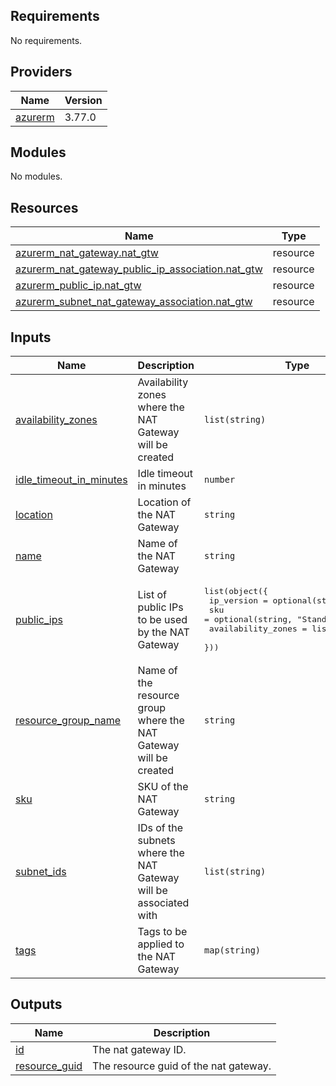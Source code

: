 <!-- BEGIN_TF_DOCS -->
## Requirements

No requirements.

## Providers

| Name | Version |
|------|---------|
| <a name="provider_azurerm"></a> [azurerm](#provider\_azurerm) | 3.77.0 |

## Modules

No modules.

## Resources

| Name | Type |
|------|------|
| [azurerm_nat_gateway.nat_gtw](https://registry.terraform.io/providers/hashicorp/azurerm/latest/docs/resources/nat_gateway) | resource |
| [azurerm_nat_gateway_public_ip_association.nat_gtw](https://registry.terraform.io/providers/hashicorp/azurerm/latest/docs/resources/nat_gateway_public_ip_association) | resource |
| [azurerm_public_ip.nat_gtw](https://registry.terraform.io/providers/hashicorp/azurerm/latest/docs/resources/public_ip) | resource |
| [azurerm_subnet_nat_gateway_association.nat_gtw](https://registry.terraform.io/providers/hashicorp/azurerm/latest/docs/resources/subnet_nat_gateway_association) | resource |

## Inputs

| Name | Description | Type | Default | Required |
|------|-------------|------|---------|:--------:|
| <a name="input_availability_zones"></a> [availability\_zones](#input\_availability\_zones) | Availability zones where the NAT Gateway will be created | `list(string)` | n/a | yes |
| <a name="input_idle_timeout_in_minutes"></a> [idle\_timeout\_in\_minutes](#input\_idle\_timeout\_in\_minutes) | Idle timeout in minutes | `number` | `4` | no |
| <a name="input_location"></a> [location](#input\_location) | Location of the NAT Gateway | `string` | n/a | yes |
| <a name="input_name"></a> [name](#input\_name) | Name of the NAT Gateway | `string` | n/a | yes |
| <a name="input_public_ips"></a> [public\_ips](#input\_public\_ips) | List of public IPs to be used by the NAT Gateway | <pre>list(object({<br>    ip_version         = optional(string, "IPv4")<br>    sku                = optional(string, "Standard")<br>    availability_zones = list(string)<br>  }))</pre> | n/a | yes |
| <a name="input_resource_group_name"></a> [resource\_group\_name](#input\_resource\_group\_name) | Name of the resource group where the NAT Gateway will be created | `string` | n/a | yes |
| <a name="input_sku"></a> [sku](#input\_sku) | SKU of the NAT Gateway | `string` | `"Standard"` | no |
| <a name="input_subnet_ids"></a> [subnet\_ids](#input\_subnet\_ids) | IDs of the subnets where the NAT Gateway will be associated with | `list(string)` | n/a | yes |
| <a name="input_tags"></a> [tags](#input\_tags) | Tags to be applied to the NAT Gateway | `map(string)` | n/a | yes |

## Outputs

| Name | Description |
|------|-------------|
| <a name="output_id"></a> [id](#output\_id) | The nat gateway ID. |
| <a name="output_resource_guid"></a> [resource\_guid](#output\_resource\_guid) | The resource guid of the nat gateway. |
<!-- END_TF_DOCS -->